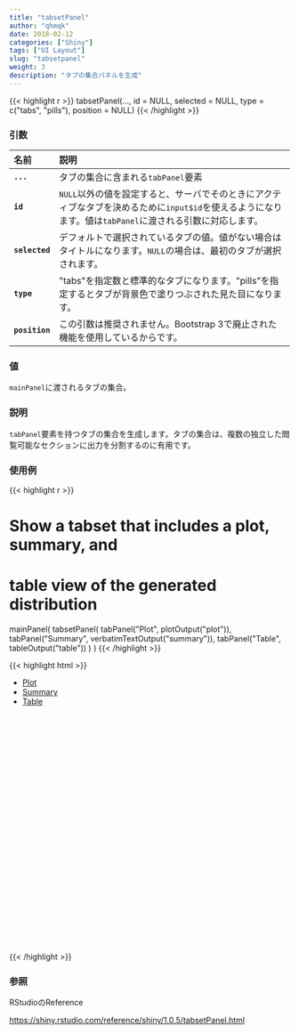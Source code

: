 ```yaml
---
title: "tabsetPanel"
author: "qhmqk"
date: 2018-02-12
categories: ["Shiny"]
tags: ["UI Layout"]
slug: "tabsetpanel"
weight: 3
description: "タブの集合パネルを生成"
---
```


{{< highlight r >}}
tabsetPanel(..., id = NULL, selected = NULL, type = c("tabs", "pills"), position = NULL)
{{< /highlight >}}

### 引数

|名前|説明|
|:--|:--|
|**`...`**|タブの集合に含まれる`tabPanel`要素|
|**`id`**|`NULL`以外の値を設定すると、サーバでそのときにアクティブなタブを決めるために`input$id`を使えるようになります。値は`tabPanel`に渡される引数に対応します。|
|**`selected`**|デフォルトで選択されているタブの値。値がない場合はタイトルになります。`NULL`の場合は、最初のタブが選択されます。|
|**`type`**|"tabs"を指定数と標準的なタブになります。"pills"を指定するとタブが背景色で塗りつぶされた見た目になります。|
|**`position`**|この引数は推奨されません。Bootstrap 3で廃止された機能を使用しているからです。|

### 値

`mainPanel`に渡されるタブの集合。

### 説明

`tabPanel`要素を持つタブの集合を生成します。タブの集合は、複数の独立した閲覧可能なセクションに出力を分割するのに有用です。

### 使用例

{{< highlight r >}}
# Show a tabset that includes a plot, summary, and
# table view of the generated distribution
mainPanel(
  tabsetPanel(
    tabPanel("Plot", plotOutput("plot")),
    tabPanel("Summary", verbatimTextOutput("summary")),
    tabPanel("Table", tableOutput("table"))
  )
)
{{< /highlight >}}

{{< highlight html >}}
<div class="col-sm-8">
  <div class="tabbable">
    <ul class="nav nav-tabs" data-tabsetid="5915">
      <li class="active">
        <a href="#tab-5915-1" data-toggle="tab" data-value="Plot">Plot</a>
      </li>
      <li>
        <a href="#tab-5915-2" data-toggle="tab" data-value="Summary">Summary</a>
      </li>
      <li>
        <a href="#tab-5915-3" data-toggle="tab" data-value="Table">Table</a>
      </li>
    </ul>
    <div class="tab-content" data-tabsetid="5915">
      <div class="tab-pane active" data-value="Plot" id="tab-5915-1">
        <div id="plot" class="shiny-plot-output" style="width: 100% ; height: 400px"></div>
      </div>
      <div class="tab-pane" data-value="Summary" id="tab-5915-2">
        <pre id="summary" class="shiny-text-output noplaceholder"></pre>
      </div>
      <div class="tab-pane" data-value="Table" id="tab-5915-3">
        <div id="table" class="shiny-html-output"></div>
      </div>
    </div>
  </div>
</div>
{{< /highlight >}}

### 参照

RStudioのReference

https://shiny.rstudio.com/reference/shiny/1.0.5/tabsetPanel.html
